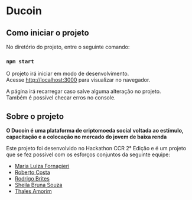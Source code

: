 
# Ducoin


## Como iniciar o projeto

No diretório do projeto, entre o seguinte comando:

### `npm start`

O projeto irá iniciar em modo de desenvolvimento.\
Acesse [http://localhost:3000](http://localhost:3000) para visualizar no navegador.

A página irá recarregar caso salve alguma alteração no projeto.\
Também é possível checar erros no console.


## Sobre o projeto


**O Ducoin é uma plataforma de criptomoeda social voltada ao estímulo, capacitação e a colocação no mercado do jovem de baixa renda**

Este projeto foi desenvolvido no Hackathon CCR 2° Edição e é um projeto que se fez possível com os esforços conjuntos da seguinte equipe:

-  [Maria Luiza Fornagieri](https://www.linkedin.com/in/maria-luiza-fornagieri-142a91135/)
- [Roberto Costa](https://www.linkedin.com/in/doravante-beto/)
-  [Rodrigo Brites](https://www.linkedin.com/in/rodrigo-brites-285350131/)
-  [Sheila Bruna Souza](https://www.linkedin.com/in/sheilasou/)
-   [Thales Amorim](https://www.linkedin.com/in/thales-amorim-ss/)
